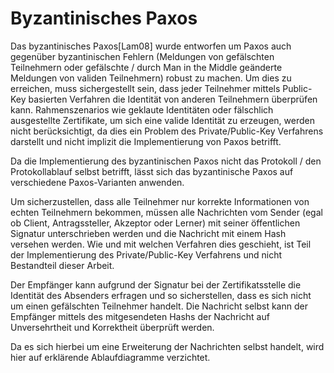 # Byzantinisches Paxos

Das byzantinisches Paxos[Lam08] wurde entworfen um Paxos auch gegenüber byzantinischen Fehlern (Meldungen von gefälschten Teilnehmern oder gefälschte / durch Man in the Middle geänderte Meldungen von validen Teilnehmern) robust zu machen.
Um dies zu erreichen, muss sichergestellt sein, dass jeder Teilnehmer mittels Public-Key basierten Verfahren die Identität von anderen Teilnehmern überprüfen kann. Rahmenszenarios wie geklaute Identitäten oder fälschlich ausgestellte Zertifikate, um sich eine valide Identität zu erzeugen, werden nicht berücksichtigt, da dies ein Problem des Private/Public-Key Verfahrens darstellt und nicht implizit die Implementierung von Paxos betrifft.

Da die Implementierung des byzantinischen Paxos nicht das Protokoll / den Protokollablauf selbst betrifft, lässt sich das byzantinische Paxos auf verschiedene Paxos-Varianten anwenden.

Um sicherzustellen, dass alle Teilnehmer nur korrekte Informationen von echten Teilnehmern bekommen, müssen alle Nachrichten vom Sender (egal ob Client, Antragssteller, Akzeptor oder Lerner) mit seiner öffentlichen Signatur unterschrieben werden und die Nachricht mit einem Hash versehen werden. Wie und mit welchen Verfahren dies geschieht, ist Teil der Implementierung des Private/Public-Key Verfahrens und nicht Bestandteil dieser Arbeit.

Der Empfänger kann aufgrund der Signatur bei der Zertifikatsstelle die Identität des Absenders erfragen und so sicherstellen, dass es sich nicht um einen gefälschten Teilnehmer handelt. Die Nachricht selbst kann der Empfänger mittels des mitgesendeten Hashs der Nachricht auf Unversehrtheit und Korrektheit überprüft werden. 

Da es sich hierbei um eine Erweiterung der Nachrichten selbst handelt, wird hier auf erklärende Ablaufdiagramme verzichtet.
